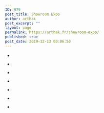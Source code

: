 ```yaml
---
ID: 979
post_title: Showroom Expo
author: arthak
post_excerpt: ""
layout: page
permalink: https://arthak.fr/showroom-expo/
published: true
post_date: 2019-12-13 00:06:50
---
```

<!-- wp:gallery {"ids":[986,984,985,983,981,982,980],"align":"left"} -->
<ul class="wp-block-gallery alignleft columns-3 is-cropped"><li class="blocks-gallery-item"><figure><img src="https://arthak.fr/wp-content/uploads/2019/12/img_2051.jpg" alt="" data-id="986" data-link="https://arthak.fr/img_2051/" class="wp-image-986"/></figure></li><li class="blocks-gallery-item"><figure><img src="https://arthak.fr/wp-content/uploads/2019/12/img_2050-768x1024.jpg" alt="" data-id="984" data-link="https://arthak.fr/img_2050/" class="wp-image-984"/></figure></li><li class="blocks-gallery-item"><figure><img src="https://arthak.fr/wp-content/uploads/2019/12/img_2049.jpg" alt="" data-id="985" data-link="https://arthak.fr/img_2049/" class="wp-image-985"/></figure></li><li class="blocks-gallery-item"><figure><img src="https://arthak.fr/wp-content/uploads/2019/12/img_2047-768x1024.jpg" alt="" data-id="983" data-link="https://arthak.fr/img_2047/" class="wp-image-983"/></figure></li><li class="blocks-gallery-item"><figure><img src="https://arthak.fr/wp-content/uploads/2019/12/img_2046-768x1024.jpg" alt="" data-id="981" data-link="https://arthak.fr/img_2046/" class="wp-image-981"/></figure></li><li class="blocks-gallery-item"><figure><img src="https://arthak.fr/wp-content/uploads/2019/12/img_2048.jpg" alt="" data-id="982" data-link="https://arthak.fr/img_2048/" class="wp-image-982"/></figure></li><li class="blocks-gallery-item"><figure><img src="https://arthak.fr/wp-content/uploads/2019/12/img_2052.jpg" alt="" data-id="980" data-link="https://arthak.fr/img_2052/" class="wp-image-980"/></figure></li></ul>
<!-- /wp:gallery -->

<!-- wp:image -->
<figure class="wp-block-image"><img alt=""/></figure>
<!-- /wp:image -->